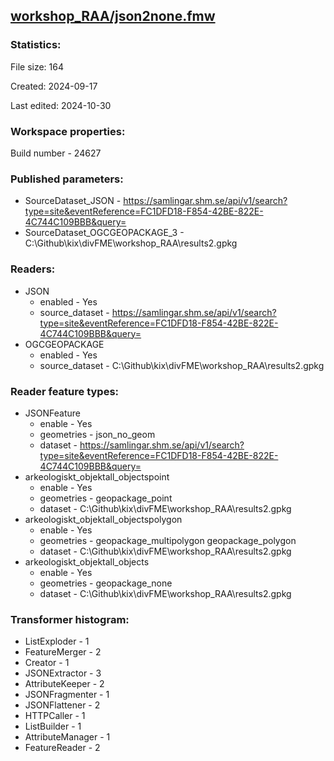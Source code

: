 ﻿## [workshop_RAA/json2none.fmw](https://github.com/kicki58/kix_working_dir/blob/master/workshop_RAA/json2none.fmw)

### Statistics:
File size: 164

Created: 2024-09-17

Last edited: 2024-10-30


### Workspace properties:
Build number    - 24627

### Published parameters:
*  SourceDataset_JSON    -   https://samlingar.shm.se/api/v1/search?type=site&eventReference=FC1DFD18-F854-42BE-822E-4C744C109BBB&query=
*  SourceDataset_OGCGEOPACKAGE_3    -   C:\Github\kix\divFME\workshop_RAA\results2.gpkg

### Readers:
*  JSON
    * enabled    -  Yes
    * source_dataset    -   https://samlingar.shm.se/api/v1/search?type=site&eventReference=FC1DFD18-F854-42BE-822E-4C744C109BBB&query=
*  OGCGEOPACKAGE
    * enabled    -  Yes
    * source_dataset    -   C:\Github\kix\divFME\workshop_RAA\results2.gpkg

### Reader feature types:
*  JSONFeature
    * enable - Yes
    * geometries - json_no_geom
    * dataset - https://samlingar.shm.se/api/v1/search?type=site&eventReference=FC1DFD18-F854-42BE-822E-4C744C109BBB&query=
*  arkeologiskt_objektall_objectspoint
    * enable - Yes
    * geometries - geopackage_point
    * dataset - C:\Github\kix\divFME\workshop_RAA\results2.gpkg
*  arkeologiskt_objektall_objectspolygon
    * enable - Yes
    * geometries - geopackage_multipolygon geopackage_polygon
    * dataset - C:\Github\kix\divFME\workshop_RAA\results2.gpkg
*  arkeologiskt_objektall_objects
    * enable - Yes
    * geometries - geopackage_none
    * dataset - C:\Github\kix\divFME\workshop_RAA\results2.gpkg




### Transformer histogram:
*  ListExploder    -   1
*  FeatureMerger    -   2
*  Creator    -   1
*  JSONExtractor    -   3
*  AttributeKeeper    -   2
*  JSONFragmenter    -   1
*  JSONFlattener    -   2
*  HTTPCaller    -   1
*  ListBuilder    -   1
*  AttributeManager    -   1
*  FeatureReader    -   2

